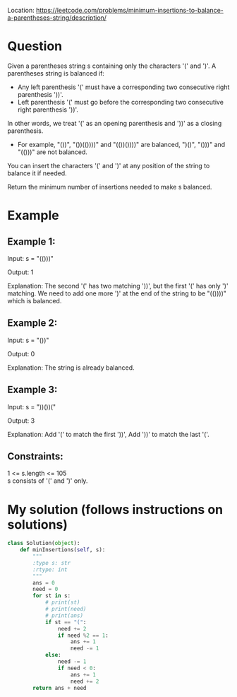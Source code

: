 Location: https://leetcode.com/problems/minimum-insertions-to-balance-a-parentheses-string/description/
# Question
Given a parentheses string s containing only the characters '(' and ')'. A parentheses string is balanced if:

- Any left parenthesis '(' must have a corresponding two consecutive right parenthesis '))'.
- Left parenthesis '(' must go before the corresponding two consecutive right parenthesis '))'.

In other words, we treat '(' as an opening parenthesis and '))' as a closing parenthesis.

- For example, "())", "())(())))" and "(())())))" are balanced, ")()", "()))" and "(()))" are not balanced.

You can insert the characters '(' and ')' at any position of the string to balance it if needed.

Return the minimum number of insertions needed to make s balanced.

 
# Example

## Example 1:

Input: s = "(()))"

Output: 1

Explanation: The second '(' has two matching '))', but the first '(' has only ')' matching. We need to add one more ')' at the end of the string to be "(())))" which is balanced.

## Example 2:

Input: s = "())"

Output: 0

Explanation: The string is already balanced.

## Example 3:

Input: s = "))())("

Output: 3

Explanation: Add '(' to match the first '))', Add '))' to match the last '('.
 

## Constraints:

1 <= s.length <= 105\
s consists of '(' and ')' only.
 

# My solution (follows instructions on solutions)
```python
class Solution(object):
    def minInsertions(self, s):
        """
        :type s: str
        :rtype: int
        """
        ans = 0
        need = 0
        for st in s:
            # print(st)
            # print(need)
            # print(ans)
            if st == "(":
                need += 2
                if need %2 == 1:
                    ans += 1
                    need -= 1
            else:
                need -= 1
                if need < 0:
                    ans += 1
                    need += 2
        return ans + need
```

